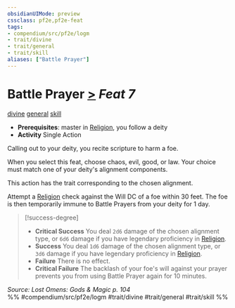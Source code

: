 ```yaml
---
obsidianUIMode: preview
cssclass: pf2e,pf2e-feat
tags:
- compendium/src/pf2e/logm
- trait/divine
- trait/general
- trait/skill
aliases: ["Battle Prayer"]
---
```

# Battle Prayer  [>](chapter-9-playing-the-game.md#Actions "Single Action") *Feat 7*  
[divine](divine.md "Divine Tradition Trait")  [general](general.md "General Feat Trait")  [skill](skill.md "Skill Feat Trait")  

- **Prerequisites**: master in [Religion](skills.md#Religion), you follow a deity
- **Activity** Single Action

Calling out to your deity, you recite scripture to harm a foe.

When you select this feat, choose chaos, evil, good, or law. Your choice must match one of your deity's alignment components.

This action has the trait corresponding to the chosen alignment.

Attempt a [Religion](skills.md#Religion) check against the Will DC of a foe within 30 feet. The foe is then temporarily immune to Battle Prayers from your deity for 1 day.

> [!success-degree] 
> - **Critical Success** You deal `2d6` damage of the chosen alignment type, or `6d6` damage if you have legendary proficiency in [Religion](skills.md#Religion).
> - **Success** You deal `1d6` damage of the chosen alignment type, or `3d6` damage if you have legendary proficiency in [Religion](skills.md#Religion).
> - **Failure** There is no effect.
> - **Critical Failure** The backlash of your foe's will against your prayer prevents you from using Battle Prayer again for 10 minutes.

*Source: Lost Omens: Gods & Magic p. 104*  
%% #compendium/src/pf2e/logm #trait/divine #trait/general #trait/skill %%